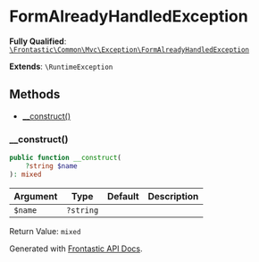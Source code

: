 #  FormAlreadyHandledException

**Fully Qualified**: [`\Frontastic\Common\Mvc\Exception\FormAlreadyHandledException`](../../../../src/php/Mvc/Exception/FormAlreadyHandledException.php)

**Extends**: `\RuntimeException`

## Methods

* [__construct()](#__construct)

### __construct()

```php
public function __construct(
    ?string $name
): mixed
```

Argument|Type|Default|Description
--------|----|-------|-----------
`$name`|`?string`||

Return Value: `mixed`

Generated with [Frontastic API Docs](https://github.com/FrontasticGmbH/apidocs).
